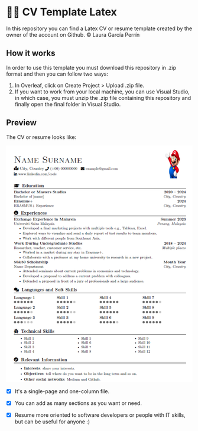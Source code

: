 # 👩‍💼 CV Template Latex 
In this repository you can find a Latex CV or resume template created by the owner of the account on Github.
© Laura García Perrín

## How it works

In order to use this template you must download this repository in .zip format and then you can follow two ways:

1. In Overleaf, click on Create Project > Upload .zip file.
2. If you want to work from your local machine, you can use Visual Studio, in which case, you must unzip the .zip file containing this repository and finally open the final folder in Visual Studio.

## Preview

The CV or resume looks like:

![alt text](https://github.com/lgperrin/CV-Template-Latex/blob/main/CV-General-Overview.png)

- [x] It's a single-page and one-column file.
- [x] You can add as many sections as you want or need.
- [x] Resume more oriented to software developers or people with IT skills, but can be useful for anyone :)

